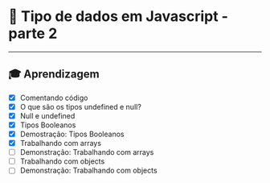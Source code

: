 # 🤯 Tipo de dados em Javascript - parte 2

----

## 🎓 Aprendizagem

- [x] Comentando código
- [x] O que são os tipos undefined e null?
- [x] Null e undefined
- [x] Tipos Booleanos
- [x] Demostração: Tipos Booleanos
- [x] Trabalhando com arrays
- [ ] Demonstração: Trabalhando com arrays
- [ ] Trabalhando com objects
- [ ] Demonstração: Trabalhando com objects
